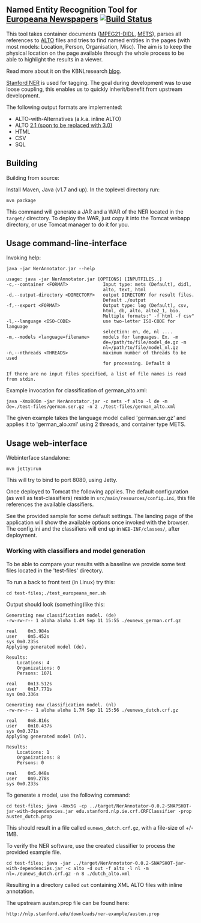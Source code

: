 Named Entity Recognition Tool for <br>[Europeana Newspapers](http://www.europeana-newspapers.eu/) [![Build Status](https://secure.travis-ci.org/KBNLresearch/europeananp-ner.png?branch=master)](http://travis-ci.org/KBNLresearch/europeananp-ner)
------------------------------------------------------

This tool takes container documents ([MPEG21-DIDL](http://xml.coverpages.org/mpeg21-didl.html), [METS](http://www.loc.gov/standards/mets/)),
parses all references to [ALTO](http://www.loc.gov/standards/alto/) files and tries to find named entities in the pages
(with most models: Location, Person, Organisation, Misc). The aim is to keep the physical location on the page available through the whole process
to be able to highlight the results in a viewer.

Read more about it on the KBNLresearch [blog](http://researchkb.wordpress.com/2014/03/03/ner-newspapers/).

[Stanford NER](http://www-nlp.stanford.edu/software/CRF-NER.shtml) is used for tagging. The goal during development was to use loose coupling,
this enables us to quickly inherit/benefit from upstream development.

The following output formats are implemented:

* ALTO-with-Alternatives (a.k.a. inline ALTO)
* ALTO [2.1 (soon to be replaced with 3.0)](http://www.loc.gov/standards/alto/v3/alto-3-0.xsd)
* HTML
* CSV
* SQL


## Building

Building from source:

Install Maven, Java (v1.7 and up). In the toplevel directory run:

    mvn package

This command will generate a JAR and a WAR of the NER located in the `target/` directory.
To deploy the WAR, just copy it into the Tomcat webapp directory, or use Tomcat
manager to do it for you.

## Usage command-line-interface

Invoking help:

    java -jar NerAnnotator.jar --help

    usage: java -jar NerAnnotator.jar [OPTIONS] [INPUTFILES..]
    -c,--container <FORMAT>             Input type: mets (Default), didl,
                                        alto, text, html
    -d,--output-directory <DIRECTORY>   output DIRECTORY for result files.
                                        Default ./output
    -f,--export <FORMAT>                Output type: log (Default), csv,
                                        html, db, alto, alto2_1, bio.
                                        Multiple formats:" -f html -f csv"
    -l,--language <ISO-CODE>            use two-letter ISO-CODE for language
                                        selection: en, de, nl ....
    -m,--models <language=filename>     models for languages. Ex. -m
                                        de=/path/to/file/model_de.gz -m
                                        nl=/path/to/file/model_nl.gz
    -n,--nthreads <THREADS>             maximum number of threads to be used
                                        for processing. Default 8

    If there are no input files specified, a list of file names is read from stdin.

Example invocation for classification of german_alto.xml:

    java -Xmx800m -jar NerAnnotator.jar -c mets -f alto -l de -m de=./test-files/german.ser.gz -n 2 ./test-files/german_alto.xml

The given example takes the language model called 'german.ser.gz' and
applies it to 'german_alo.xml' using 2 threads, and container type METS.

## Usage web-interface

Webinterface standalone:

    mvn jetty:run

This will try to bind to port 8080, using Jetty.

Once deployed to Tomcat the following applies. The default configuration (as well as test-classifiers)
reside in `src/main/resources/config.ini`, this file references the available classifiers.

See the provided sample for some default settings. The landing page of the application
will show the available options once invoked with the browser.  The config.ini and the
classifiers will end up in `WEB-INF/classes/`, after deployment.

### Working with classifiers and model generation

To be able to compare your results with a baseline we provide
some test files located in the 'test-files' directory.

To run a back to front test (in Linux) try this:

    cd test-files;./test_europeana_ner.sh

Output should look (something)like this:

    Generating new classification model. (de)
    -rw-rw-r-- 1 aloha aloha 1.4M Sep 11 15:55 ./eunews_german.crf.gz

    real	0m3.984s
    user	0m5.452s
    sys	0m0.235s
    Applying generated model (de).

    Results:
        Locations: 4
        Organizations: 0
        Persons: 1071

    real	0m13.512s
    user	0m17.771s
    sys	0m0.336s

    Generating new classification model. (nl)
    -rw-rw-r-- 1 aloha aloha 1.7M Sep 11 15:56 ./eunews_dutch.crf.gz

    real	0m8.816s
    user	0m10.437s
    sys	0m0.371s
    Applying generated model (nl).

    Results:
        Locations: 1
        Organizations: 8
        Persons: 0

    real	0m5.048s
    user	0m9.278s
    sys	0m0.233s

To generate a model, use the following command:

    cd test-files; java -Xmx5G -cp ../target/NerAnnotator-0.0.2-SNAPSHOT-jar-with-dependencies.jar edu.stanford.nlp.ie.crf.CRFClassifier -prop austen_dutch.prop

This should result in a file called `eunews_dutch.crf.gz`, with a file-size of +/- 1MB.

To verify the NER software, use the created classifier to process the provided example file.

    cd test-files; java -jar ../target/NerAnnotator-0.0.2-SNAPSHOT-jar-with-dependencies.jar -c alto -d out -f alto -l nl -m nl=./eunews_dutch.crf.gz -n 8 ./dutch_alto.xml

Resulting in a directory called `out` containing XML ALTO files with inline annotation.

The upstream austen.prop file can be found here:

    http://nlp.stanford.edu/downloads/ner-example/austen.prop

